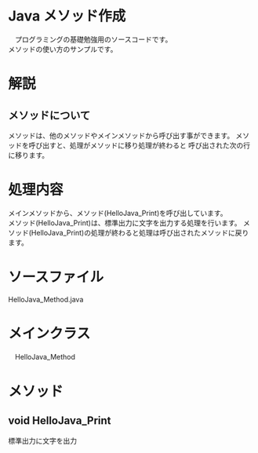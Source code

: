 # Java メソッド作成
　プログラミングの基礎勉強用のソースコードです。  
    メソッドの使い方のサンプルです。    
# 解説
## メソッドについて
  メソッドは、他のメソッドやメインメソッドから呼び出す事ができます。
  メソッドを呼び出すと、処理がメソッドに移り処理が終わると
  呼び出された次の行に移ります。  

# 処理内容
  メインメソッドから、メソッド(HelloJava_Print)を呼び出しています。  
  メソッド(HelloJava_Print)は、標準出力に文字を出力する処理を行います。
  メソッド(HelloJava_Print)の処理が終わると処理は呼び出されたメソッドに戻ります。  

# ソースファイル
  HelloJava_Method.java

# メインクラス
　HelloJava_Method

# メソッド
## void HelloJava_Print
   標準出力に文字を出力

